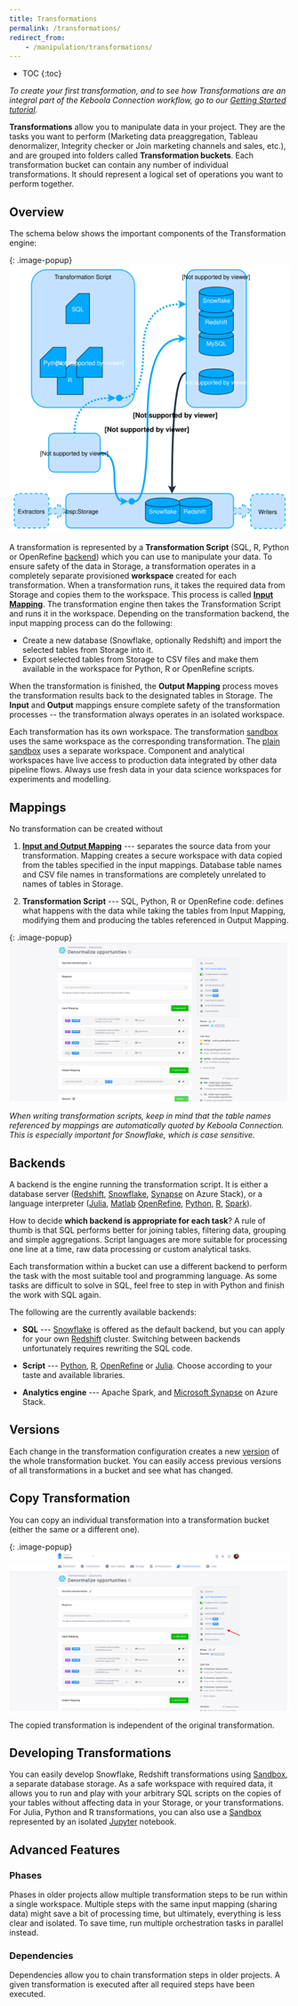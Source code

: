 ```yaml
---
title: Transformations
permalink: /transformations/
redirect_from:
    - /manipulation/transformations/
---
```


* TOC
{:toc}

*To create your first transformation, and to see how Transformations are an integral part of the Keboola Connection workflow,
go to our [Getting Started tutorial](/tutorial/manipulate/).*

**Transformations** allow you to manipulate data in your project. They are the tasks you want to perform
(Marketing data preaggregation, Tableau denormalizer, Integrity checker or Join marketing channels
and sales, etc.), and are grouped into folders called **Transformation buckets**.
Each transformation bucket can contain any number of individual transformations.
It should represent a logical set of operations you want to perform together.

## Overview
The schema below shows the important components of the Transformation engine:

{: .image-popup}
![Transformations schema](/transformations/transformations-schema.svg)

A transformation is represented by a **Transformation Script** (SQL, R, Python or OpenRefine [backend](#backend)) which you
can use to manipulate your data. To ensure safety of the data in Storage, a transformation
operates in a completely separate provisioned **workspace** created for each transformation. When a
transformation runs, it takes the required data from Storage and copies them to the
workspace. This process is called [**Input Mapping**](#mappings). The transformation engine
then takes the Transformation Script and runs it in the workspace. Depending
on the transformation backend, the input mapping process can do the following:

- Create a new database (Snowflake, optionally Redshift) and import the selected tables from Storage into it.
- Export selected tables from Storage to CSV files and make them available in the workspace for Python, R or OpenRefine scripts.

When the transformation is finished, the **Output Mapping** process moves the transformation results back to
the designated tables in Storage. The **Input** and **Output** mappings ensure complete safety of
the transformation processes -- the transformation always operates in an isolated workspace.

Each transformation has its own workspace. The transformation [sandbox](/transformations/sandbox/)
uses the same workspace as the corresponding transformation. The [plain sandbox](/transformations/sandbox/#plain-loading)
uses a separate workspace.
Component and analytical workspaces have live access to production data integrated by other data pipeline flows. 
Always use fresh data in your data science workspaces for experiments and modelling.

## Mappings
No transformation can be created without

1) [**Input and Output Mapping**](/transformations/mappings/) --- separates the source data from your transformation. Mapping creates a secure workspace with data copied from the tables specified in the input mappings.
Database table names and CSV file names in transformations are completely unrelated to names of tables in Storage.

2) **Transformation Script** --- SQL, Python, R or OpenRefine code: defines what happens with the data while taking the
 tables from Input Mapping, modifying them and producing the tables referenced in Output Mapping.

{: .image-popup}
![Simple input and output mapping](/transformations/mappings.png)

*When writing transformation scripts, keep in mind that the table names referenced by mappings
are automatically quoted by Keboola Connection. This is especially important for Snowflake, which is case sensitive.*

## Backends
A backend is the engine running the transformation script. It is either a database server
([Redshift](https://aws.amazon.com/redshift/),
[Snowflake](https://www.snowflake.com/), 
[Synapse](https://azure.microsoft.com/en-us/services/synapse-analytics/) on Azure Stack), 
or a language interpreter 
([Julia](https://julialang.org/), 
[Matlab](https://www.mathworks.com/products/matlab.html)
[OpenRefine](https://openrefine.org/),
[Python](https://www.python.org/about/),
[R](https://www.r-project.org/about.html), 
[Spark](https://spark.apache.org/)).

How to decide **which backend is appropriate for each task**? A rule of thumb is that SQL performs better
for joining tables, filtering data, grouping and simple aggregations. Script languages are more suitable
for processing one line at a time, raw data processing or custom analytical tasks.

Each transformation within a bucket can use a different backend to perform the task
with the most suitable tool and programming language. As some tasks are difficult to solve in SQL,
feel free to step in with Python and finish the work with SQL again.

The following are the currently available backends:

- **SQL** --- [Snowflake](./snowflake/) is offered as the default backend, but you can apply for your own [Redshift](./redshift/) cluster.
Switching between backends unfortunately requires rewriting the SQL code.

- **Script** --- [Python](./python/), [R](./r/), [OpenRefine](./openrefine/) or [Julia](./julia/). Choose according to your taste and available libraries.

- **Analytics engine** --- Apache Spark, and [Microsoft Synapse](./synapse/) on Azure Stack.

## Versions
Each change in the transformation configuration creates a new [version](/components/#configuration-versions) of the whole transformation bucket.
You can easily access previous versions of all transformations in a bucket and see what has changed.

## Copy Transformation
You can copy an individual transformation into a transformation bucket (either the same or a different one).

{: .image-popup}
![Screenshot - Copy transformation](/transformations/copy.png)

The copied transformation is independent of the original transformation.

## Developing Transformations
You can easily develop Snowflake, Redshift transformations using [Sandbox](/transformations/sandbox),
a separate database storage. As a safe workspace with required data,
it allows you to run and play with your arbitrary SQL scripts on the copies of your tables
without affecting data in your Storage, or your transformations. For Julia, Python and R transformations,
you can also use a [Sandbox](/transformations/sandbox) represented by an isolated [Jupyter](https://jupyter.org/) notebook.

## Advanced Features

### Phases
Phases in older projects allow multiple transformation steps to be run within a single workspace.
Multiple steps with the same input mapping (sharing data) might save a bit of processing time, but ultimately,
everything is less clear and isolated. To save time, run multiple orchestration tasks in parallel instead.

### Dependencies
Dependencies allow you to chain transformation steps in older projects. A given transformation is executed after all required steps have been executed.

